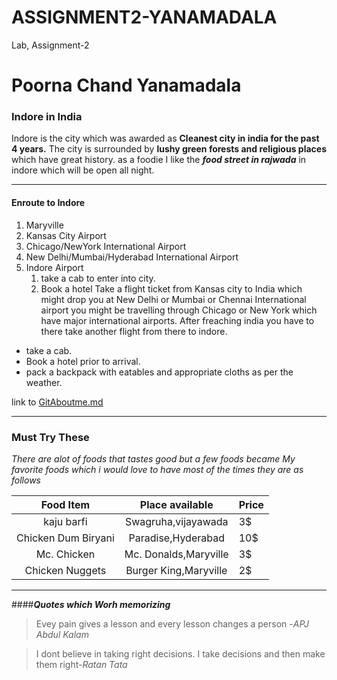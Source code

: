 # ASSIGNMENT2-YANAMADALA
Lab, Assignment-2

# Poorna Chand Yanamadala

### Indore in India
Indore is the city which was awarded as **Cleanest city in india for the past 4 years.** The city is surrounded by **lushy green forests and religious places** which have great history. as a foodie I like the ***food street in rajwada*** in indore which will be open all night.


***

#### Enroute to Indore

1. Maryville
2. Kansas City Airport
3. Chicago/NewYork International Airport
4. New Delhi/Mumbai/Hyderabad International Airport
5. Indore Airport
    1. take a cab to enter into city.
    2. Book a hotel 
Take a flight ticket from Kansas city to India which might drop you at New Delhi or Mumbai or Chennai International airport you might be travelling through Chicago or New York which have major international airports. After freaching india you have to there take another flight from there to indore.


* take a cab.
* Book a hotel prior to arrival.
* pack a backpack with eatables and appropriate cloths as per the weather.


link to [GitAboutme.md](https://github.com/p00rna11/assignment2-Yanamadala/blob/6c0cc3bc001cba5ef80d40f9cd16cfdafab624ec/AboutMe.md)


***
### Must Try These 

*There are alot of foods that tastes good but a few foods became My favorite foods which i would love to have most of the times they are as follows*

| Food Item | Place available| Price |
|:----------:|:-------------:|:-----|
| kaju barfi | Swagruha,vijayawada | 3$ |
| Chicken Dum Biryani | Paradise,Hyderabad | 10$ |
| Mc. Chicken | Mc. Donalds,Maryville | 3$ |
| Chicken Nuggets | Burger King,Maryville | 2$ |


***

####***Quotes which Worh memorizing***

>Evey pain gives a lesson and every lesson changes a person -*APJ Abdul Kalam*

>I dont believe in taking right decisions. I take decisions and then make them right-*Ratan Tata*


